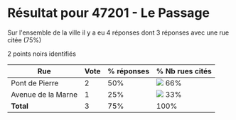 # Résultat pour 47201 - Le Passage

Sur l'ensemble de la ville il y a eu 4 réponses dont 3 réponses avec une rue citée (75%)

2 points noirs identifiés

| Rue | Vote | % réponses | % Nb rues cités|
|-----|------|------------|----------------|
| Pont de Pierre | 2 | 50% | <img src="../../img/bar_66.gif" />&nbsp;66%|
| Avenue de la Marne | 1 | 25% | <img src="../../img/bar_33.gif" />&nbsp;33%|
| **Total** | 3 | 75% | 100%|
